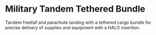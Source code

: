 # Military Tandem Tethered Bundle

Tandem freefall and parachute landing with a tethered cargo bundle for precise delivery of supplies and equipment with a HALO insertion.
